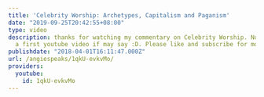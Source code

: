 ```yaml
---
title: 'Celebrity Worship: Archetypes, Capitalism and Paganism'
date: "2019-09-25T20:42:55+08:00"
type: video
description: thanks for watching my commentary on Celebrity Worship. Not too bad for
  a first youtube video if may say :D. Please like and subscribe for more
publishdate: "2018-04-01T16:11:47.000Z"
url: /angiespeaks/1qkU-evkvMo/
providers:
  youtube:
    id: 1qkU-evkvMo
---
```

